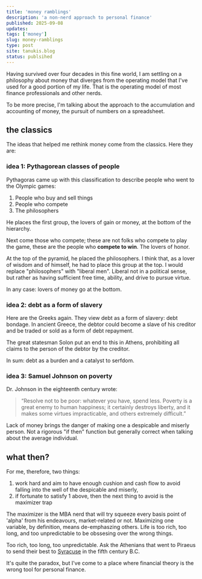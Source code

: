 ```yaml
---
title: 'money ramblings'
description: 'a non-nerd approach to personal finance'
published: 2025-09-08
updates:
tags: ['money']
slug: money-ramblings
type: post
site: tanukis.blog
status: publsihed
---
```


Having survived over four decades in this fine world, I am settling on a philosophy about money that diverges from the operating model that I've used for a good portion of my life. That is the operating model of most finance professionals and other nerds.

To be more precise, I'm talking about the approach to the accumulation and accounting of money, the pursuit of numbers on a spreadsheet.

## the classics

The ideas that helped me rethink money come from the classics. Here they are:

### idea 1: Pythagorean classes of people

Pythagoras came up with this classification to describe people who went to the Olympic games:

1. People who buy and sell things
2. People who compete
3. The philosophers

He places the first group, the lovers of gain or money, at the bottom of the hierarchy.

Next come those who compete; these are not folks who compete to play the game, these are the people who **compete to win**. The lovers of honor.

At the top of the pyramid, he placed the philosophers. I think that, as a lover of wisdom and of himself, he had to place this group at the top. I would replace "philosophers" with "liberal men". Liberal not in a political sense, but rather as having sufficient free time, ability, and drive to pursue virtue.

In any case: lovers of money go at the bottom.

### idea 2: debt as a form of slavery

Here are the Greeks again. They view debt as a form of slavery: debt bondage. In ancient Greece, the debtor could become a slave of his creditor and be traded or sold as a form of debt repayment.

The great statesman Solon put an end to this in Athens, prohibiting all claims to the person of the debtor by the creditor.

In sum: debt as a burden and a catalyst to serfdom.

### idea 3: Samuel Johnson on poverty

Dr. Johnson in the eighteenth century wrote:

> “Resolve not to be poor: whatever you have, spend less. Poverty is a great enemy to human happiness; it certainly destroys liberty, and it makes some virtues impracticable, and others extremely difficult.”

Lack of money brings the danger of making one a despicable and miserly person. Not a rigorous "if then" function but generally correct when talking about the average individual.

## what then?

For me, therefore, two things:

1. work hard and aim to have enough cushion and cash flow to avoid falling into the well of the despicable and miserly,
2. if fortunate to satisfy 1 above, then the next thing to avoid is the maximizer trap

The maximizer is the MBA nerd that will try squeeze every basis point of 'alpha' from his endeavours, market-related or not. Maximizing one variable, by definition, means de-emphaszing others. Life is too rich, too long, and too unpredictable to be obssesing over the wrong things.

Too rich, too long, too unpredictable. Ask the Athenians that went to Piraeus to send their best to [Syracuse](https://en.wikipedia.org/wiki/Sicilian_Expedition) in the fifth century B.C.

It's quite the paradox, but I've come to a place where financial theory is the wrong tool for personal finance.
